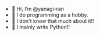 - 👋 Hi, I’m @yanagi-ran
- 🥳 I do programming as a hobby.
- 🤔 I don't know that much about it!!
- 🐍 I mainly write Python!!

<!---
yanagi-ran/yanagi-ran is a ✨ special ✨ repository because its `README.md` (this file) appears on your GitHub profile.
You can click the Preview link to take a look at your changes.
--->
